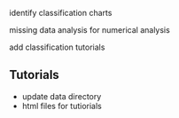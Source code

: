 identify classification charts

missing data analysis for numerical analysis

add classification tutorials


## Tutorials
* update data directory
* html files for tutiorials
